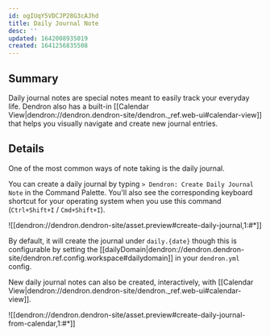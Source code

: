 ```yaml
---
id: ogIUqY5VDCJP28G3cAJhd
title: Daily Journal Note
desc: ''
updated: 1642008935019
created: 1641256835508
---
```


## Summary

Daily journal notes are special notes meant to easily track your everyday life. Dendron also has a built-in [[Calendar View|dendron://dendron.dendron-site/dendron._ref.web-ui#calendar-view]] that helps you visually navigate and create new journal entries.

## Details
<!-- In depth explanation of feature -->

One of the most common ways of note taking is the daily journal.  

You can create a daily journal by typing `> Dendron: Create Daily Journal Note` in the Command Palette. You'll also see the corresponding keyboard shortcut for your operating system when you use this command (`Ctrl+Shift+I` / `Cmd+Shift+I`).

![[dendron://dendron.dendron-site/asset.preview#create-daily-journal,1:#*]]

By default, it will create the journal under `daily.{date}` though this is configurable by setting the [[dailyDomain|dendron://dendron.dendron-site/dendron.ref.config.workspace#dailydomain]] in your `dendron.yml` config.

New daily journal notes can also be created, interactively, with [[Calendar View|dendron://dendron.dendron-site/dendron._ref.web-ui#calendar-view]].

![[dendron://dendron.dendron-site/asset.preview#create-daily-journal-from-calendar,1:#*]]
